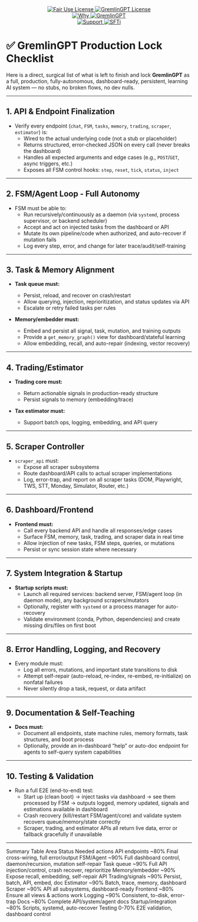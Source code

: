 <link rel="stylesheet" type="text/css" href="docs/custom.css">
<div align="center">
  <a
href="https://github.com/statikfintechllc/AscendAI/blob/master/About Us/LICENSE.md">
    <img src="https://img.shields.io/badge/FAIR%20USE-black?style=for-the-badge&logo=dragon&logoColor=gold" alt="Fair Use License"/>
  </a>
  <a href="https://github.com/statikfintechllc/AscendAI/blob/master/About Us/LICENSE.md">
    <img src="https://img.shields.io/badge/GREMLINGPT%20v1.0.3-darkred?style=for-the-badge&logo=dragon&logoColor=gold" alt="GremlinGPT License"/>
  </a>
</div>
<div align="center">
  <a
href="https://github.com/statikfintechllc/AscendAI/blob/master/About Us/WHY_GREMLINGPT.md">
    <img src="https://img.shields.io/badge/Why-black?style=for-the-badge&logo=dragon&logoColor=gold" alt="Why"/>
  </a>
  <a href="https://github.com/statikfintechllc/AscendAI/blob/master/About Us/WHY_GREMLINGPT.md">
    <img src="https://img.shields.io/badge/GremlinGPT-darkred?style=for-the-badge&logo=dragon&logoColor=gold" alt="GremlinGPT"/>
  </a>
</div>

  <div align="center">
  <a href="https://ko-fi.com/statikfintech_llc">
    <img src="https://img.shields.io/badge/Support-black?style=for-the-badge&logo=dragon&logoColor=gold" alt="Support"/>
  </a>
  <a href="https://patreon.com/StatikFinTech_LLC?utm_medium=unknown&utm_source=join_link&utm_campaign=creatorshare_creator&utm_content=copyLink">
    <img src="https://img.shields.io/badge/SFTi-darkred?style=for-the-badge&logo=dragon&logoColor=gold" alt="SFTi"/>
  </a>
</div>

# ✅ GremlinGPT Production Lock Checklist

Here is a direct, surgical list of what is left to finish and lock **GremlinGPT** as a full, production, fully-autonomous, dashboard-ready, persistent, learning AI system — no stubs, no broken flows, no dev nulls.

---

## 1. API & Endpoint Finalization

- Verify every endpoint (`chat`, `FSM`, `tasks`, `memory`, `trading`, `scraper`, `estimator`) is:
  - Wired to the actual underlying code (not a stub or placeholder)
  - Returns structured, error-checked JSON on every call (never breaks the dashboard)
  - Handles all expected arguments and edge cases (e.g., `POST`/`GET`, async triggers, etc.)
  - Exposes all FSM control hooks: `step`, `reset`, `tick`, `status`, `inject`

---

## 2. FSM/Agent Loop - Full Autonomy

- FSM must be able to:
  - Run recursively/continuously as a daemon (via `systemd`, process supervisor, or backend scheduler)
  - Accept and act on injected tasks from the dashboard or API
  - Mutate its own pipeline/code when authorized, and auto-recover if mutation fails
  - Log every step, error, and change for later trace/audit/self-training

---

## 3. Task & Memory Alignment

- **Task queue must:**
  - Persist, reload, and recover on crash/restart
  - Allow querying, injection, reprioritization, and status updates via API
  - Escalate or retry failed tasks per rules

- **Memory/embedder must:**
  - Embed and persist all signal, task, mutation, and training outputs
  - Provide a `get_memory_graph()` view for dashboard/stateful learning
  - Allow embedding, recall, and auto-repair (indexing, vector recovery)

---

## 4. Trading/Estimator

- **Trading core must:**
  - Return actionable signals in production-ready structure
  - Persist signals to memory (embedding/trace)

- **Tax estimator must:**
  - Support batch ops, logging, embedding, and API query

---

## 5. Scraper Controller

- `scraper_api` must:
  - Expose all scraper subsystems
  - Route dashboard/API calls to actual scraper implementations
  - Log, error-trap, and report on all scraper tasks (DOM, Playwright, TWS, STT, Monday, Simulator, Router, etc.)

---

## 6. Dashboard/Frontend

- **Frontend must:**
  - Call every backend API and handle all responses/edge cases
  - Surface FSM, memory, task, trading, and scraper data in real time
  - Allow injection of new tasks, FSM steps, queries, or mutations
  - Persist or sync session state where necessary

---

## 7. System Integration & Startup

- **Startup scripts must:**
  - Launch all required services: backend server, FSM/agent loop (in daemon mode), any background scrapers/mutators
  - Optionally, register with `systemd` or a process manager for auto-recovery
  - Validate environment (conda, Python, dependencies) and create missing dirs/files on first boot

---

## 8. Error Handling, Logging, and Recovery

- Every module must:
  - Log all errors, mutations, and important state transitions to disk
  - Attempt self-repair (auto-reload, re-index, re-embed, re-initialize) on nonfatal failures
  - Never silently drop a task, request, or data artifact

---

## 9. Documentation & Self-Teaching

- **Docs must:**
  - Document all endpoints, state machine rules, memory formats, task structures, and boot process
  - Optionally, provide an in-dashboard “help” or auto-doc endpoint for agents to self-query system capabilities

---

## 10. Testing & Validation

- Run a full E2E (end-to-end) test:
  - Start up (clean boot) → inject tasks via dashboard → see them processed by FSM → outputs logged, memory updated, signals and estimations available in dashboard
  - Crash recovery (kill/restart FSM/agent/core) and validate system recovers queue/memory/state correctly
  - Scraper, trading, and estimator APIs all return live data, error or fallback gracefully if unavailable

---

Summary Table
Area
Status
Needed actions
API endpoints
~80%
Final cross-wiring, full error/output
FSM/Agent
~90%
Full dashboard control, daemon/recursion, mutation self-repair
Task queue
~90%
Full API injection/control, crash recover, reprioritize
Memory/embedder
~90%
Expose recall, embedding, self-repair API
Trading/signals
~90%
Persist, batch, API, embed, doc
Estimator
~90%
Batch, trace, memory, dashboard
Scraper
~90%
API all subsystems, dashboard-ready
Frontend
~80%
Ensure all views & actions work
Logging
~90%
Consistent, to-disk, error-trap
Docs
~80%
Complete API/system/agent docs
Startup/integration
~80%
Scripts, systemd, auto-recover
Testing
0-70%
E2E validation, dashboard control
